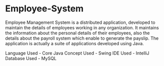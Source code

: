 # Employee-System
Employee Management System is a distributed application, developed to maintain the details of employees working in any organization. It maintains the information about the personal details of their employees, also the details about the payroll system which enable to generate the payslip. The application is actually a suite of applications developed using Java.

Language Used -  Core Java 
Concept Used - Swing
IDE Used - IntelliJ
Database Used - MySQL
